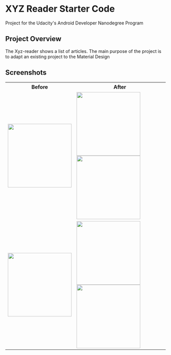 # XYZ Reader Starter Code

Project for the Udacity's Android Developer Nanodegree Program

## Project Overview
The Xyz-reader shows a list of articles.  The main purpose of the project is to adapt an existing project to the Material Design

## Screenshots

<table style="width:100%">
  <tr>
    <th><span style="font-weight:bold">Before</span></th>
    <th><span style="font-weight:bold">After</span></th>
  </tr>
  <tr>
    <td><img src="https://user-images.githubusercontent.com/36500094/40883888-a71831e8-6707-11e8-9b1a-c6d0a796c94c.png" width="200"/></td>
    <td><img src="https://user-images.githubusercontent.com/36500094/40883894-efa7e0de-6707-11e8-9263-2f237a5e6aed.png" width="200"/> <img src="https://user-images.githubusercontent.com/36500094/40883906-2bbd1b70-6708-11e8-9d98-afde2da7864f.gif" width="200"/></td>
    
  </tr>
  <tr>
    <td><img src="https://user-images.githubusercontent.com/36500094/40883925-a44ee9d8-6708-11e8-8b8b-1583f1f69e6f.png" width="200"/></td>
    <td><img src="https://user-images.githubusercontent.com/36500094/40883928-b152ba9c-6708-11e8-9bce-5531466d332c.png" width="200"/> <img src="https://user-images.githubusercontent.com/36500094/40883931-d5b727b0-6708-11e8-9eba-c6d8ddad6c90.gif" width="200"/></td>
    
  </tr>
</table>
